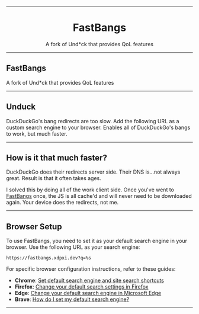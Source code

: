 
---

<h1 align="center">FastBangs</h1>
<p align="center">A fork of Und*ck that provides QoL features</p>

---

## FastBangs

A fork of Und*ck that provides QoL features

---

## Unduck

DuckDuckGo's bang redirects are too slow. Add the following URL as a custom search engine to your browser. Enables all
of DuckDuckGo's bangs to work, but much faster.

---

## How is it that much faster?

DuckDuckGo does their redirects server side. Their DNS is...not always great. Result is that it often takes ages.

I solved this by doing all of the work client side. Once you've went to [FastBangs](https://fastbangs.xdpxi.dev) once, the JS is all cache'd
and will never need to be downloaded again. Your device does the redirects, not me.

---

## Browser Setup

To use FastBangs, you need to set it as your default search engine in your browser. Use the following URL as your search
engine:

```
https://fastbangs.xdpxi.dev?q=%s
```

For specific browser configuration instructions, refer to these guides:

- **Chrome**: [Set default search engine and site search shortcuts](https://support.google.com/chrome/answer/95426)
- **Firefox**: [Change your default search settings in Firefox](https://support.mozilla.org/en-US/kb/change-your-default-search-settings-firefox)
- **Edge**: [Change your default search engine in Microsoft Edge](https://support.microsoft.com/en-us/microsoft-edge/change-your-default-search-engine-in-microsoft-edge-cccaf51c-a4df-a43e-8036-d4d2c527a791)
- **Brave**: [How do I set my default search engine?](https://support.brave.com/hc/en-us/articles/360017479752-How-do-I-set-my-default-search-engine)

---

